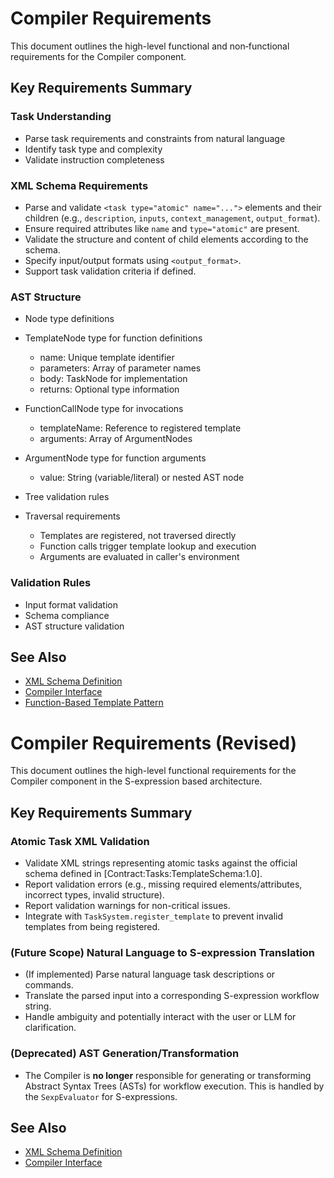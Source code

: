 # Compiler Requirements

This document outlines the high-level functional and non‑functional requirements for the Compiler component.

## Key Requirements Summary

### Task Understanding
- Parse task requirements and constraints from natural language
- Identify task type and complexity  
- Validate instruction completeness

### XML Schema Requirements
- Parse and validate `<task type="atomic" name="...">` elements and their children (e.g., `description`, `inputs`, `context_management`, `output_format`).
- Ensure required attributes like `name` and `type="atomic"` are present.
- Validate the structure and content of child elements according to the schema.
- Specify input/output formats using `<output_format>`.
- Support task validation criteria if defined.

### AST Structure  
- Node type definitions
- TemplateNode type for function definitions
  - name: Unique template identifier
  - parameters: Array of parameter names
  - body: TaskNode for implementation
  - returns: Optional type information
  
- FunctionCallNode type for invocations
  - templateName: Reference to registered template
  - arguments: Array of ArgumentNodes
  
- ArgumentNode type for function arguments
  - value: String (variable/literal) or nested AST node
  
- Tree validation rules
- Traversal requirements
  - Templates are registered, not traversed directly
  - Function calls trigger template lookup and execution
  - Arguments are evaluated in caller's environment

### Validation Rules
- Input format validation
- Schema compliance
- AST structure validation

## See Also

- [XML Schema Definition](../../../system/contracts/protocols.md)
- [Compiler Interface](../api/interfaces.md)
- [Function-Based Template Pattern](../../../system/architecture/decisions/completed/012-function-based-templates.md)
# Compiler Requirements (Revised)

This document outlines the high-level functional requirements for the Compiler component in the S-expression based architecture.

## Key Requirements Summary

### Atomic Task XML Validation
*   Validate XML strings representing atomic tasks against the official schema defined in [Contract:Tasks:TemplateSchema:1.0].
*   Report validation errors (e.g., missing required elements/attributes, incorrect types, invalid structure).
*   Report validation warnings for non-critical issues.
*   Integrate with `TaskSystem.register_template` to prevent invalid templates from being registered.

### (Future Scope) Natural Language to S-expression Translation
*   (If implemented) Parse natural language task descriptions or commands.
*   Translate the parsed input into a corresponding S-expression workflow string.
*   Handle ambiguity and potentially interact with the user or LLM for clarification.

### (Deprecated) AST Generation/Transformation
*   The Compiler is **no longer** responsible for generating or transforming Abstract Syntax Trees (ASTs) for workflow execution. This is handled by the `SexpEvaluator` for S-expressions.

## See Also
*   [XML Schema Definition](../../../system/contracts/protocols.md)
*   [Compiler Interface](../api/interfaces.md)
